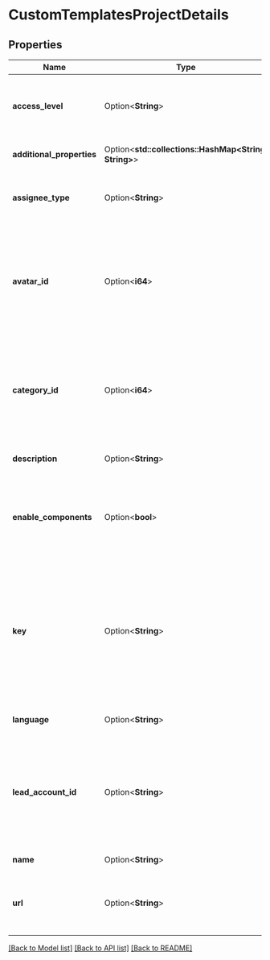 # CustomTemplatesProjectDetails

## Properties

Name | Type | Description | Notes
------------ | ------------- | ------------- | -------------
**access_level** | Option<**String**> | The access level of the project. Only used by team-managed project | [optional]
**additional_properties** | Option<**std::collections::HashMap<String, String>**> | Additional properties of the project | [optional]
**assignee_type** | Option<**String**> | The default assignee when creating issues in the project | [optional]
**avatar_id** | Option<**i64**> | The ID of the project's avatar. Use the \\[Get project avatars\\](\\#api-rest-api-3-project-projectIdOrKey-avatar-get) operation to list the available avatars in a project. | [optional]
**category_id** | Option<**i64**> | The ID of the project's category. A complete list of category IDs is found using the [Get all project categories](#api-rest-api-3-projectCategory-get) operation. | [optional]
**description** | Option<**String**> | Brief description of the project | [optional]
**enable_components** | Option<**bool**> | Whether components are enabled for the project. Only used by company-managed project | [optional][default to false]
**key** | Option<**String**> | Project keys must be unique and start with an uppercase letter followed by one or more uppercase alphanumeric characters. The maximum length is 10 characters. | [optional]
**language** | Option<**String**> | The default language for the project | [optional]
**lead_account_id** | Option<**String**> | The account ID of the project lead. Either `lead` or `leadAccountId` must be set when creating a project. Cannot be provided with `lead`. | [optional]
**name** | Option<**String**> | Name of the project | [optional]
**url** | Option<**String**> | A link to information about this project, such as project documentation | [optional]

[[Back to Model list]](../README.md#documentation-for-models) [[Back to API list]](../README.md#documentation-for-api-endpoints) [[Back to README]](../README.md)


